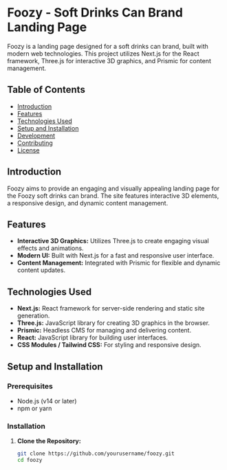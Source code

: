 # Foozy - Soft Drinks Can Brand Landing Page

Foozy is a landing page designed for a soft drinks can brand, built with modern web technologies. This project utilizes Next.js for the React framework, Three.js for interactive 3D graphics, and Prismic for content management.

## Table of Contents

- [Introduction](#introduction)
- [Features](#features)
- [Technologies Used](#technologies-used)
- [Setup and Installation](#setup-and-installation)
- [Development](#development)
- [Contributing](#contributing)
- [License](#license)

## Introduction

Foozy aims to provide an engaging and visually appealing landing page for the Foozy soft drinks can brand. The site features interactive 3D elements, a responsive design, and dynamic content management.

## Features

- **Interactive 3D Graphics:** Utilizes Three.js to create engaging visual effects and animations.
- **Modern UI:** Built with Next.js for a fast and responsive user interface.
- **Content Management:** Integrated with Prismic for flexible and dynamic content updates.

## Technologies Used

- **Next.js:** React framework for server-side rendering and static site generation.
- **Three.js:** JavaScript library for creating 3D graphics in the browser.
- **Prismic:** Headless CMS for managing and delivering content.
- **React:** JavaScript library for building user interfaces.
- **CSS Modules / Tailwind CSS:** For styling and responsive design.

## Setup and Installation

### Prerequisites

- Node.js (v14 or later)
- npm or yarn

### Installation

1. **Clone the Repository:**

   ```bash
   git clone https://github.com/yourusername/foozy.git
   cd foozy
